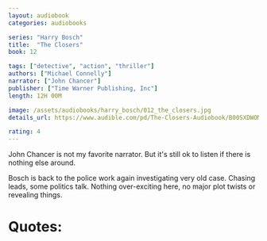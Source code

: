 ```yaml
---
layout: audiobook
categories: audiobooks

series: "Harry Bosch"
title:  "The Closers"
book: 12

tags: ["detective", "action", "thriller"]
authors: ["Michael Connelly"]
narrator: ["John Chancer"]
publisher: ["Time Warner Publishing, Inc"]
length: 12H 00M

image: /assets/audiobooks/harry_bosch/012_the_closers.jpg
details_url: https://www.audible.com/pd/The-Closers-Audiobook/B00SXDWOM8

rating: 4
---
```


John Chancer is not my favorite narrator. But it's still ok to listen if there is nothing else around.

Bosch is back to the police work again investigating very old case. Chasing leads, some politics talk.
Nothing over-exciting here, no major plot twists or revealing things.

# Quotes: 

> 